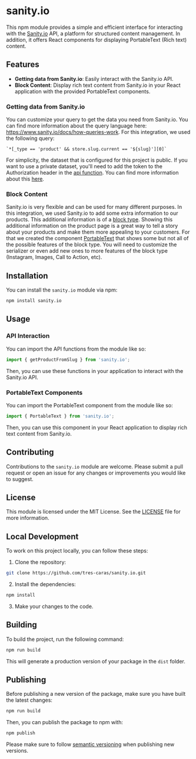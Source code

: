 # sanity.io

This npm module provides a simple and efficient interface for interacting with the [Sanity.io](https://www.sanity.io/) API, a platform for structured content management. In addition, it offers React components for displaying PortableText (Rich text) content.

## Features

- **Getting data from Sanity.io**: Easily interact with the Sanity.io API.
- **Block Content**: Display rich text content from Sanity.io in your React application with the provided PortableText components.

### Getting data from Sanity.io

You can customize your query to get the data you need from Sanity.io. You can find more information about the query language here: https://www.sanity.io/docs/how-queries-work. For this integration, we used the following query:

```groq
`*[_type == 'product' && store.slug.current == '${slug}'][0]`
```
For simplicity, the dataset that is configured for this project is public. If you want to use a private dataset, you'll need to add the token to the Authorization header in the [api function](index.server.ts). You can find more information about this [here](https://www.sanity.io/docs/http-auth).

### Block Content

Sanity.io is very flexible and can be used for many different purposes.
In this integration, we used Sanity.io to add some extra information to our products. This additional information is of a [block type](https://www.sanity.io/docs/block-type).
Showing this additional information on the product page is a great way to tell a story about your products and make them more appealing to your customers. For that we created the component [PortableText](/stack/app/sanity.io/components/PortableText.tsx) that shows some but not all of the possible features of the block type. You will need to customize the serializer or even add new ones to more features of the block type (Instagram, Images, Call to Action, etc).

## Installation

You can install the `sanity.io` module via npm:

```bash
npm install sanity.io
```

## Usage

### API Interaction

You can import the API functions from the module like so:

```javascript
import { getProductFromSlug } from 'sanity.io';
```

Then, you can use these functions in your application to interact with the Sanity.io API.

### PortableText Components

You can import the PortableText component from the module like so:

```javascript
import { PortableText } from 'sanity.io';
```

Then, you can use this component in your React application to display rich text content from Sanity.io.

## Contributing

Contributions to the `sanity.io` module are welcome. Please submit a pull request or open an issue for any changes or improvements you would like to suggest.

## License

This module is licensed under the MIT License. See the [LICENSE](LICENSE) file for more information.

## Local Development

To work on this project locally, you can follow these steps:

1. Clone the repository:

```bash
git clone https://github.com/tres-caras/sanity.io.git
```

2. Install the dependencies:

```bash
npm install
```

3. Make your changes to the code.

## Building

To build the project, run the following command:

```bash
npm run build
```

This will generate a production version of your package in the `dist` folder.

## Publishing

Before publishing a new version of the package, make sure you have built the latest changes:

```bash
npm run build
```

Then, you can publish the package to npm with:

```bash
npm publish
```

Please make sure to follow [semantic versioning](https://semver.org/) when publishing new versions.